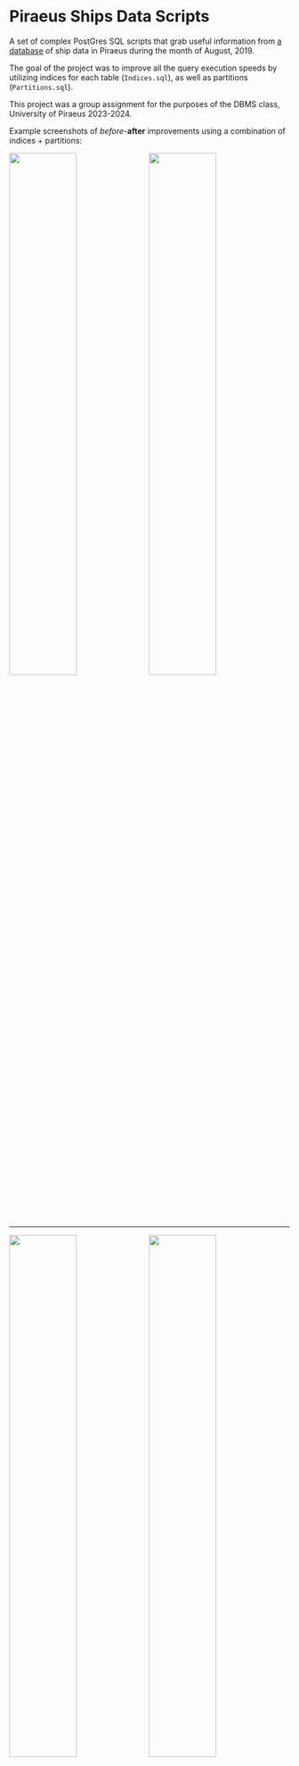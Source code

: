 # Piraeus Ships Data Scripts
A set of complex PostGres SQL scripts that grab useful information from [a database](https://datastories.cs.unipi.gr/index.php/s/ZEM86Fe6i4FeJCj) of ship data in Piraeus during the month of August, 2019.

The goal of the project was to improve all the query execution speeds by utilizing indices for each table (`Indices.sql`), as well as partitions (`Partitions.sql`).

This project was a group assignment for the purposes of the DBMS class, University of Piraeus 2023-2024.

Example screenshots of *before*-**after** improvements using a combination of indices + partitions:

<p float="left">
	<img src="https://i.imgur.com/N7gYJl7.png" width="49%" />
	<img src="https://i.imgur.com/JvMzSI2.png" width="49%" />
</p>
<hr>
<p float="left">
	<img src="https://i.imgur.com/6WLzjeH.png" width="49%" />
	<img src="https://i.imgur.com/HFwCwTz.png" width="49%" />
</p>
